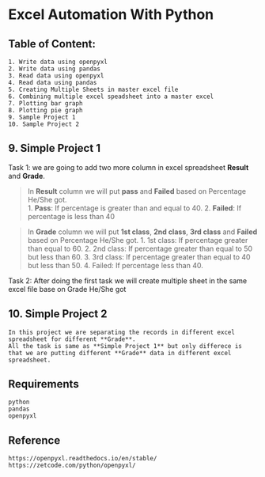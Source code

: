 # Excel Automation With Python

## Table of Content: 
    1. Write data using openpyxl
    2. Write data using pandas
    3. Read data using openpyxl
    4. Read data using pandas
    5. Creating Multiple Sheets in master excel file
    6. Combining multiple excel speadsheet into a master excel
    7. Plotting bar graph 
    8. Plotting pie graph
    9. Sample Project 1  
    10. Sample Project 2
    

## 9. Simple Project 1
Task 1: we are going to add two more column in excel spreadsheet **Result** and **Grade**.

> In **Result** column we will put **pass** and **Failed** based on Percentage He/She got.<br>
    1. **Pass**: If percentage is greater than and equal to 40.
    2. **Failed**: If percentage is less than 40

> In **Grade** column we will put **1st class**, **2nd class**, **3rd class** and **Failed** based on Percentage He/She got.
    1. 1st class: If percentage greater than equal to 60.
    2. 2nd class: If percentage greater than equal to 50 but less than 60.
    3. 3rd class: If percentage greater than equal to 40 but less than 50.
    4. Failed: If percentage less than 40.
 
Task 2: After doing the first task we will create multiple sheet in the same excel file base on Grade He/She got

## 10. Simple Project  2
    In this project we are separating the records in different excel spreadsheet for different **Grade**.
    All the task is same as **Simple Project 1** but only differece is that we are putting different **Grade** data in different excel spreadsheet.

## Requirements
    python   
    pandas
    openpyxl
    

## Reference
    https://openpyxl.readthedocs.io/en/stable/
    https://zetcode.com/python/openpyxl/
    
